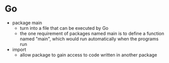 # Go

- package main
    - turn into a file that can be executed by Go
    - the one requirement of packages named main is to define a function named "main", which would run automatically when the programs run
- import
    - allow package to gain access to code written in another package
